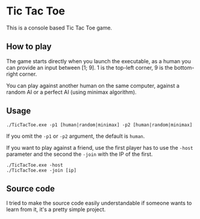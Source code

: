 # Tic Tac Toe

This is a console based Tic Tac Toe game.

## How to play

The game starts directly when you launch the executable, as a human you can provide an input between [1; 9].
1 is the top-left corner, 9 is the bottom-right corner.  
  
You can play against another human on the same computer, against a random AI or a perfect AI (using minimax algorithm).

## Usage

```
./TicTacToe.exe -p1 [human|random|minimax] -p2 [human|random|minimax]
```
If you omit the `-p1` or `-p2` argument, the default is `human`.  
  
If you want to play against a friend, use the first player has to use the `-host` parameter and the second the `-join`
with the IP of the first.

```
./TicTacToe.exe -host
./TicTacToe.exe -join [ip]
```

## Source code

I tried to make the source code easily understandable if someone wants to learn from it, it's a pretty simple project.
